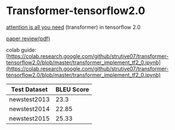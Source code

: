 # Transformer-tensorflow2.0

[attention is all you need](https://arxiv.org/pdf/1706.03762.pdf) (transformer) in tensorflow 2.0

[paper review(pdf)](https://github.com/strutive07/transformer-tensorflow2.0/blob/master/Attention%20is%20all%20you%20need.pdf)

colab guide: [https://colab.research.google.com/github/strutive07/transformer-tensorflow2.0/blob/master/transformer_implement_tf2_0.ipynb](https://colab.research.google.com/github/strutive07/transformer-tensorflow2.0/blob/master/transformer_implement_tf2_0.ipynb)

| Test Dataset | BLEU Score |
| ------------ | ---------- |
| newstest2013 | 23.3       |
| newstest2014 | 22.85      |
| newstest2015 | 25.33      |

